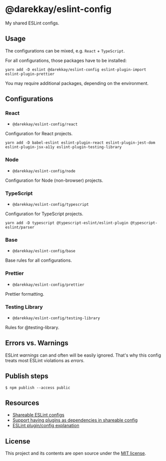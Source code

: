 # @darekkay/eslint-config

My shared ESLint configs.

## Usage

The configurations can be mixed, e.g. `React` + `TypeScript`.

For all configurations, those packages have to be installed:

```
yarn add -D eslint @darekkay/eslint-config eslint-plugin-import eslint-plugin-prettier 
```

You may require additional packages, depending on the environment.

## Configurations


### React

- `@darekkay/eslint-config/react`

Configuration for React projects.

```
yarn add -D babel-eslint eslint-plugin-react eslint-plugin-jest-dom eslint-plugin-jsx-a11y eslint-plugin-testing-library
```

### Node

- `@darekkay/eslint-config/node`

Configuration for Node (non-browser) projects.

### TypeScript

- `@darekkay/eslint-config/typescript`

Configuration for TypeScript projects.

```
yarn add -D typescript @typescript-eslint/eslint-plugin @typescript-eslint/parser
```

### Base

- `@darekkay/eslint-config/base`

Base rules for all configurations.

### Prettier

- `@darekkay/eslint-config/prettier`

Prettier formatting.

### Testing Library

- `@darekkay/eslint-config/testing-library`

Rules for @testing-library.

## Errors vs. Warnings

ESLint _warnings_ can and often will be easily ignored. That's why this config treats most ESLint violations as _errors_.

## Publish steps

```
$ npm publish --access public
```

## Resources

- [Shareable ESLint configs](https://eslint.org/docs/developer-guide/shareable-configs)
- [Support having plugins as dependencies in shareable config](https://github.com/eslint/eslint/issues/3458)
- [ESLint plugin/config explanation](https://gist.github.com/yangshun/318102f525ec68033bf37ac4a010eb0c)

## License

This project and its contents are open source under the [MIT license](LICENSE).
